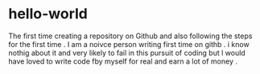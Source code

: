 # hello-world
The first time creating a repository on Github and also following the steps for the first time .
I am a noivce person writing first time on githb .
i know nothig about it and very likely to fail in this pursuit of coding but l would have loved to write code fby myself for real and earn a lot of money .
